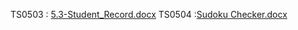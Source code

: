 TS0503 : [5.3-Student_Record.docx](https://github.com/YI-0924/OOP/files/8313215/5.3-Student_Record.docx)
TS0504 :[Sudoku Checker.docx](https://github.com/YI-0924/OOP/files/8313217/Sudoku.Checker.docx)
